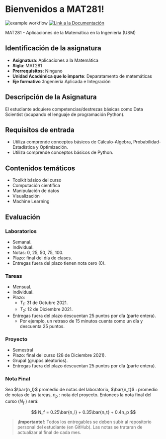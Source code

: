 # Bienvenidos a MAT281!

![example workflow](https://github.com/fralfaro/MAT281_2022/actions/workflows/documentation.yml/badge.svg)
<a href="https://fralfaro.github.io/MAT281_2022/"><img alt="Link a la Documentación" src="https://img.shields.io/badge/docs-link-brightgreen"></a>

MAT281 - Aplicaciones de la Matemática en la Ingeniería (USM)

## Identificación de la asignatura

* **Asignatura**: Aplicaciones a la Matemática
* **Sigla**: MAT281
* **Prerrequisitos**: Ninguno
* **Unidad Académica que lo imparte**: Deparatamento de matemáticas
* **Eje formativo** :Ingeniería Aplicada e Integración

## Descripción de la Asignatura

El estudiante adquiere competencias/destrezas básicas como Data Scientist (ocupando el lenguaje de programación Python).

## Requisitos de entrada

* Utiliza comprende conceptos básicos de Cálculo-Algebra, Probabilidad-Estadística y Optimización.
* Utiliza comprende conceptos básicos de Python.

## Contenidos temáticos

* Toolkit básico del curso
* Computación científica
* Manipulación de datos
* Visualización
* Machine Learning


## Evaluación

### Laboratorios 
- Semanal.
- Individual.
- Notas: 0, 25, 50, 75, 100.
- Plazo: final del día de clases.
- Entregas fuera del plazo tienen nota cero (0).  
    

### Tareas 
- Mensual.
- Individual.
- Plazo:
  - $T_1$: 31 de Octubre 2021.
  - $T_2$: 12 de Diciembre 2021.
- Entregas fuera del plazo descuentan 25 puntos por día (parte entera). 
    - Por ejemplo, un retraso de 15 minutos cuenta como un día y descuenta 25 puntos.  
      

### Proyecto 
- Semestral
- Plazo: final del curso (28 de Diciembre 2021).
- Grupal (grupos aleatorios).
- Entregas fuera del plazo descuentan 25 puntos por día (parte entera).  

### Nota Final 
Sea $\bar{n_l}$ promedio de notas del laboratorio, $\bar{n_t}$ : promedio de notas de las
tareas, $n_p$ : nota del proyecto. Entonces la nota final del curso ($N_f$ ) será:

$$
N_f = 0.25\bar{n_l} + 0.35\bar{n_t} + 0.4n_p
$$

> **¡Importante!**: Todos los entregables se deben subir al repositorio personal del estudiante (en GitHub). Las notas se trataran de actualizar al final de cada mes.

